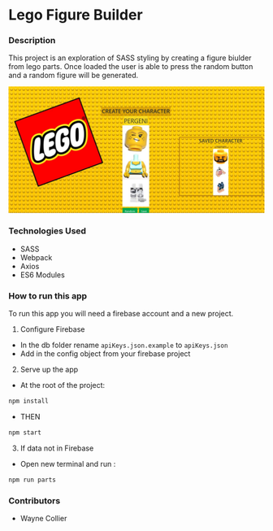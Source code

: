 # Lego Figure Builder

### Description
This project is an exploration of SASS styling by creating a figure biulder from lego parts. Once loaded the user is able to press the random button and a random figure will be generated. 

![LegoView](https://github.com/ke4tri/Lego/blob/master/lego.JPG?raw=true)

### Technologies Used
* SASS
* Webpack
* Axios
* ES6 Modules

### How to run this app
To run this app you will need a firebase account and a new project.

1.  Configure Firebase
* In the db folder rename `apiKeys.json.example` to `apiKeys.json`
* Add in the config object from your firebase project
2.  Serve up the app
* At the root of the project: 

```javascript 
npm install
```

* THEN

```javascript
npm start
```
3. If data not in Firebase
* Open new terminal and run :

```javascript
npm run parts
```

### Contributors
* Wayne Collier
